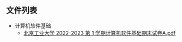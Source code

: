 

## 文件列表

- 计算机软件基础
    - [北京工业大学 2022-2023 第 1 学期计算机软件基础期末试卷A.pdf](https://github.com/Nagi-ovo/BJUT-Helper/raw/master/./%E8%AE%A1%E7%AE%97%E6%9C%BA%E8%BD%AF%E4%BB%B6%E5%9F%BA%E7%A1%80/%E5%8C%97%E4%BA%AC%E5%B7%A5%E4%B8%9A%E5%A4%A7%E5%AD%A6%202022-2023%20%E7%AC%AC%201%20%E5%AD%A6%E6%9C%9F%E8%AE%A1%E7%AE%97%E6%9C%BA%E8%BD%AF%E4%BB%B6%E5%9F%BA%E7%A1%80%E6%9C%9F%E6%9C%AB%E8%AF%95%E5%8D%B7A.pdf)
